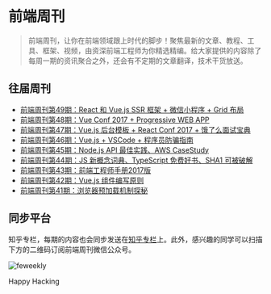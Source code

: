 # 前端周刊

> 前端周刊，让你在前端领域跟上时代的脚步！聚焦最新的文章、教程、工具、框架、视频，由资深前端工程师为你精选精编。给大家提供的内容除了每周一期的资讯聚合之外，还会有不定期的文章翻译，技术干货放送。

## 往届周刊

* [前端周刊第49期：React 和 Vue.js SSR 框架 + 微信小程序 + Grid 布局](issues/Issue-47.md)
* [前端周刊第48期：Vue Conf 2017 + Progressive WEB APP](issues/Issue-47.md)
* [前端周刊第47期：Vue.js 后台模板 + React Conf 2017 + 饿了么面试宝典](issues/Issue-47.md)
* [前端周刊第46期：Vue.js + VSCode + 程序员防骗指南](issues/Issue-46.md)
* [前端周刊第45期：Node.js API 最佳实践、AWS CaseStudy](issues/Issue-45.md)
* [前端周刊第44期：JS 新概念词典、TypeScript 免费好书、SHA1 可被破解](issues/Issue-44.md)
* [前端周刊第43期：前端工程师手册2017版](issues/Issue-43.md)
* [前端周刊第42期：Vue.js 组件编写原则](issues/Issue-42.md)
* [前端周刊第41期：浏览器预加载机制探秘](issues/Issue-41.md)


## 同步平台

知乎专栏，每期的内容也会同步发送在[知乎专栏](http://zhuanlan.zhihu.com/feweekly)上。此外，感兴趣的同学可以扫描下方的二维码订阅前端周刊微信公众号。

![feweekly](http://www.feweekly.com/img/src/weekly/feweekly/qrcode.jpg)

Happy Hacking
